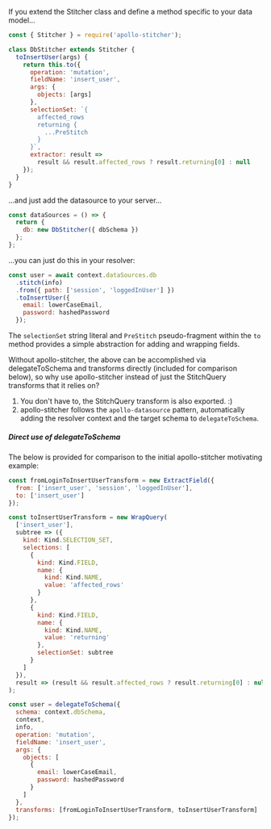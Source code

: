 If you extend the Stitcher class and define a method specific to your data model...

```javascript
const { Stitcher } = require('apollo-stitcher');

class DbStitcher extends Stitcher {
  toInsertUser(args) {
    return this.to({
      operation: 'mutation',
      fieldName: 'insert_user',
      args: {
        objects: [args]
      },
      selectionSet: `{
        affected_rows
        returning {
          ...PreStitch
        }
      }`,
      extractor: result =>
        result && result.affected_rows ? result.returning[0] : null
    });
  }
}
```

...and just add the datasource to your server...

```javascript
const dataSources = () => {
  return {
    db: new DbStitcher({ dbSchema })
  };
};
```

...you can just do this in your resolver:

```javascript
const user = await context.dataSources.db
  .stitch(info)
  .from({ path: ['session', 'loggedInUser'] })
  .toInsertUser({
    email: lowerCaseEmail,
    password: hashedPassword
  });
```

The `selectionSet` string literal and `PreStitch` pseudo-fragment within the `to` method provides a simple abstraction for adding and wrapping fields.

Without apollo-stitcher, the above can be accomplished via delegateToSchema and transforms directly (included for comparison below), so why use apollo-stitcher instead of just the StitchQuery transforms that it relies on?

1. You don't have to, the StitchQuery transform is also exported. :)
2. apollo-stitcher follows the `apollo-datasource` pattern, automatically adding the resolver context and the target schema to `delegateToSchema`.

##### Direct use of delegateToSchema

The below is provided for comparison to the initial apollo-stitcher motivating example:

```javascript
const fromLoginToInsertUserTransform = new ExtractField({
  from: ['insert_user', 'session', 'loggedInUser'],
  to: ['insert_user']
});

const toInsertUserTransform = new WrapQuery(
  ['insert_user'],
  subtree => ({
    kind: Kind.SELECTION_SET,
    selections: [
      {
        kind: Kind.FIELD,
        name: {
          kind: Kind.NAME,
          value: 'affected_rows'
        }
      },
      {
        kind: Kind.FIELD,
        name: {
          kind: Kind.NAME,
          value: 'returning'
        },
        selectionSet: subtree
      }
    ]
  }),
  result => (result && result.affected_rows ? result.returning[0] : null)
);

const user = delegateToSchema({
  schema: context.dbSchema,
  context,
  info,
  operation: 'mutation',
  fieldName: 'insert_user',
  args: {
    objects: [
      {
        email: lowerCaseEmail,
        password: hashedPassword
      }
    ]
  },
  transforms: [fromLoginToInsertUserTransform, toInsertUserTransform]
});
```
